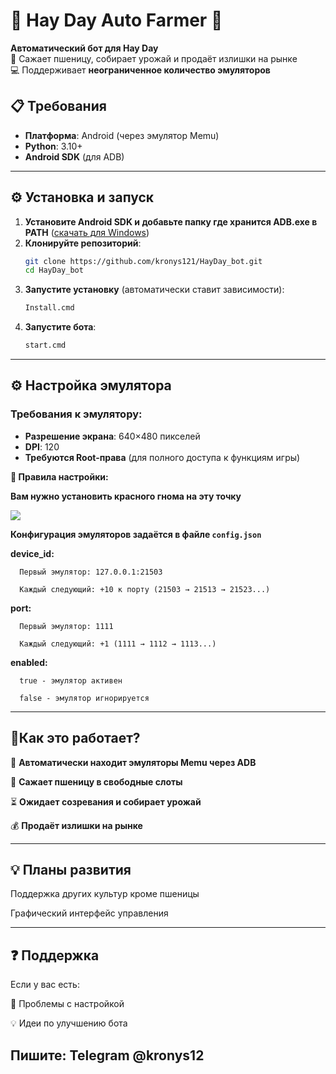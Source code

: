 # 🚜 Hay Day Auto Farmer 🤖

**Автоматический бот для Hay Day**  
🌾 Сажает пшеницу, собирает урожай и продаёт излишки на рынке  
💻 Поддерживает **неограниченное количество эмуляторов**  


## 📋 Требования
- **Платформа**: Android (через эмулятор Memu)  
- **Python**: 3.10+  
- **Android SDK** (для ADB)  

---

## ⚙️ Установка и запуск  

1. **Установите Android SDK и добавьте папку где хранится ADB.exe в PATH** ([скачать для Windows](https://developer.android.com/tools/releases/platform-tools?hl=ru))  
2. **Клонируйте репозиторий**:  
   ```bash
   git clone https://github.com/kronys121/HayDay_bot.git
   cd HayDay_bot
3. **Запустите установку** (автоматически ставит зависимости):
   ```bash
   Install.cmd
5. **Запустите бота**:
   ```bash
   start.cmd
   
---

## ⚙️ Настройка эмулятора

### Требования к эмулятору:
- **Разрешение экрана**: 640×480 пикселей
- **DPI**: 120
- **Требуются Root-права** (для полного доступа к функциям игры)


**📌 Правила настройки:**

**Вам нужно установить красного гнома на эту точку**

![](https://github.com/kronys121/HayDay_bot/blob/master/dwarf.png?raw=true)

**Конфигурация эмуляторов задаётся в файле `config.json`**

**device_id:**

      Первый эмулятор: 127.0.0.1:21503

      Каждый следующий: +10 к порту (21503 → 21513 → 21523...)

**port:**

      Первый эмулятор: 1111

      Каждый следующий: +1 (1111 → 1112 → 1113...)

**enabled:**

      true - эмулятор активен

      false - эмулятор игнорируется

---

## 🔧Как это работает?
📌 **Автоматически находит эмуляторы Memu через ADB**

🌱 **Сажает пшеницу в свободные слоты**

⏳ **Ожидает созревания и собирает урожай**

💰 **Продаёт излишки на рынке**

---

## 💡 Планы развития

Поддержка других культур кроме пшеницы

Графический интерфейс управления

---

## ❓ Поддержка
Если у вас есть:

🔧 Проблемы с настройкой

💡 Идеи по улучшению бота

## Пишите: Telegram @kronys12
